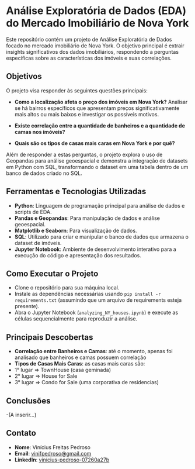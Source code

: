 # Análise Exploratória de Dados (EDA) do Mercado Imobiliário de Nova York

Este repositório contém um projeto de Análise Exploratória de Dados focado no mercado imobiliário de Nova York. O objetivo principal é extrair insights significativos dos dados imobiliários, respondendo a perguntas específicas sobre as características dos imóveis e suas correlações.

## Objetivos

O projeto visa responder às seguintes questões principais:

- **Como a localização afeta o preço dos imóveis em Nova York?**
  Analisar se há bairros específicos que apresentam preços significativamente mais altos ou mais baixos e investigar os possíveis motivos.

- **Existe correlação entre a quantidade de banheiros e a quantidade de camas nos imóveis?**

- **Quais são os tipos de casas mais caras em Nova York e por quê?**

Além de responder a estas perguntas, o projeto explora o uso de Geopandas para análise geoespacial e demonstra a integração de datasets em Python com SQL, transformando o dataset em uma tabela dentro de um banco de dados criado no SQL.

## Ferramentas e Tecnologias Utilizadas

- **Python**: Linguagem de programação principal para análise de dados e scripts de EDA.
- **Pandas e Geopandas**: Para manipulação de dados e análise geoespacial.
- **Matplotlib e Seaborn**: Para visualização de dados.
- **SQL**: Utilizado para criar e manipular o banco de dados que armazena o dataset de imóveis.
- **Jupyter Notebook**: Ambiente de desenvolvimento interativo para a execução do código e apresentação dos resultados.

## Como Executar o Projeto

- Clone o repositório para sua máquina local.
- Instale as dependências necessárias usando `pip install -r requirements.txt` (assumindo que um arquivo de requirements esteja presente).
- Abra o Jupyter Notebook (`analyzing_NY_houses.ipynb`) e execute as células sequencialmente para reproduzir a análise.

## Principais Descobertas

- **Correlação entre Banheiros e Camas**: até o momento, apenas foi analisado que banheiros e camas possuem correlação
- **Tipos de Casas Mais Caras**: as casas mais caras são:
- 1° lugar => TownHouse (casa geminada)
- 2° lugar => House for Sale 
- 3° lugar => Condo for Sale (uma corporativa de residencias)

## Conclusões
-(A inserir...)

## Contato

- **Nome**: Vinícius Freitas Pedroso
- **Email**: vinifpedroso@gmail.com
- **LinkedIn**: [vinícius-pedroso-07260a27b](https://www.linkedin.com/in/vin%C3%ADcius-pedroso-07260a27b/)
